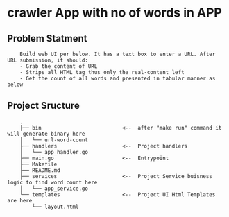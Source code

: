 # crawler App with no of words in APP 

 ## Problem Statment

        Build web UI per below. It has a text box to enter a URL. After URL submission, it should:
        - Grab the content of URL
        - Strips all HTML tag thus only the real-content left
        - Get the count of all words and presented in tabular manner as below




## Project Sructure

        .
        ├── bin                          <--  after "make run" command it will generate binary here
        │   └── url-word-count
        ├── handlers                     <--  Project handlers
        │   └── app_handler.go
        ├── main.go                      <--  Entrypoint
        ├── Makefile
        ├── README.md
        ├── services                     <--  Project Service buisness logic to find word count here
        │   └── app_service.go
        └── templates                    <--  Project UI Html Templates are here
            └── layout.html